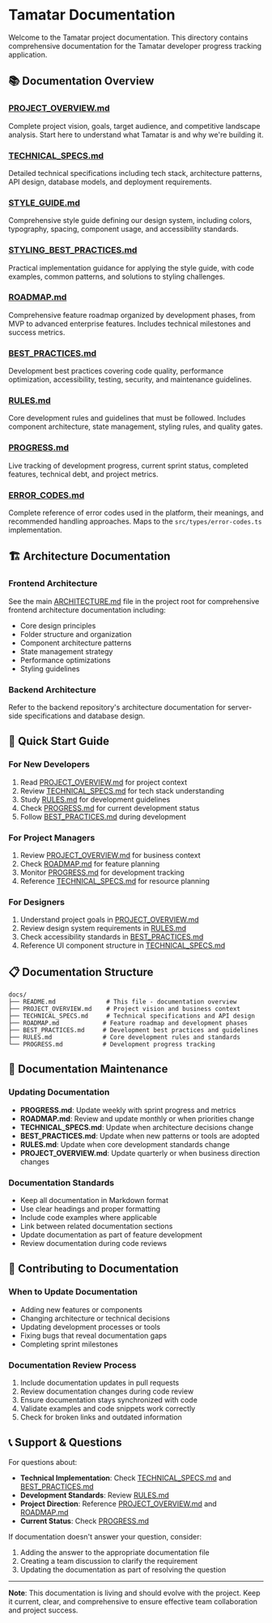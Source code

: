 # Tamatar Documentation

Welcome to the Tamatar project documentation. This directory contains comprehensive documentation for the Tamatar developer progress tracking application.

## 📚 Documentation Overview

### [PROJECT_OVERVIEW.md](./PROJECT_OVERVIEW.md)
Complete project vision, goals, target audience, and competitive landscape analysis. Start here to understand what Tamatar is and why we're building it.

### [TECHNICAL_SPECS.md](./TECHNICAL_SPECS.md)
Detailed technical specifications including tech stack, architecture patterns, API design, database models, and deployment requirements.

### [STYLE_GUIDE.md](./STYLE_GUIDE.md)
Comprehensive style guide defining our design system, including colors, typography, spacing, component usage, and accessibility standards.

### [STYLING_BEST_PRACTICES.md](./STYLING_BEST_PRACTICES.md)
Practical implementation guidance for applying the style guide, with code examples, common patterns, and solutions to styling challenges.

### [ROADMAP.md](./ROADMAP.md)
Comprehensive feature roadmap organized by development phases, from MVP to advanced enterprise features. Includes technical milestones and success metrics.

### [BEST_PRACTICES.md](./BEST_PRACTICES.md)
Development best practices covering code quality, performance optimization, accessibility, testing, security, and maintenance guidelines.

### [RULES.md](./RULES.md)
Core development rules and guidelines that must be followed. Includes component architecture, state management, styling rules, and quality gates.

### [PROGRESS.md](./PROGRESS.md)
Live tracking of development progress, current sprint status, completed features, technical debt, and project metrics.

### [ERROR_CODES.md](./ERROR_CODES.md)
Complete reference of error codes used in the platform, their meanings, and recommended handling approaches. Maps to the `src/types/error-codes.ts` implementation.

## 🏗️ Architecture Documentation

### Frontend Architecture
See the main [ARCHITECTURE.md](../ARCHITECTURE.md) file in the project root for comprehensive frontend architecture documentation including:
- Core design principles
- Folder structure and organization
- Component architecture patterns
- State management strategy
- Performance optimizations
- Styling guidelines

### Backend Architecture
Refer to the backend repository's architecture documentation for server-side specifications and database design.

## 🚀 Quick Start Guide

### For New Developers
1. Read [PROJECT_OVERVIEW.md](./PROJECT_OVERVIEW.md) for project context
2. Review [TECHNICAL_SPECS.md](./TECHNICAL_SPECS.md) for tech stack understanding
3. Study [RULES.md](./RULES.md) for development guidelines
4. Check [PROGRESS.md](./PROGRESS.md) for current development status
5. Follow [BEST_PRACTICES.md](./BEST_PRACTICES.md) during development

### For Project Managers
1. Review [PROJECT_OVERVIEW.md](./PROJECT_OVERVIEW.md) for business context
2. Check [ROADMAP.md](./ROADMAP.md) for feature planning
3. Monitor [PROGRESS.md](./PROGRESS.md) for development tracking
4. Reference [TECHNICAL_SPECS.md](./TECHNICAL_SPECS.md) for resource planning

### For Designers
1. Understand project goals in [PROJECT_OVERVIEW.md](./PROJECT_OVERVIEW.md)
2. Review design system requirements in [RULES.md](./RULES.md)
3. Check accessibility standards in [BEST_PRACTICES.md](./BEST_PRACTICES.md)
4. Reference UI component structure in [TECHNICAL_SPECS.md](./TECHNICAL_SPECS.md)

## 📋 Documentation Structure

```
docs/
├── README.md              # This file - documentation overview
├── PROJECT_OVERVIEW.md    # Project vision and business context
├── TECHNICAL_SPECS.md     # Technical specifications and API design
├── ROADMAP.md            # Feature roadmap and development phases
├── BEST_PRACTICES.md     # Development best practices and guidelines
├── RULES.md              # Core development rules and standards
└── PROGRESS.md           # Development progress tracking
```

## 🔄 Documentation Maintenance

### Updating Documentation
- **PROGRESS.md**: Update weekly with sprint progress and metrics
- **ROADMAP.md**: Review and update monthly or when priorities change
- **TECHNICAL_SPECS.md**: Update when architecture decisions change
- **BEST_PRACTICES.md**: Update when new patterns or tools are adopted
- **RULES.md**: Update when core development standards change
- **PROJECT_OVERVIEW.md**: Update quarterly or when business direction changes

### Documentation Standards
- Keep all documentation in Markdown format
- Use clear headings and proper formatting
- Include code examples where applicable
- Link between related documentation sections
- Update documentation as part of feature development
- Review documentation during code reviews

## 🤝 Contributing to Documentation

### When to Update Documentation
- Adding new features or components
- Changing architecture or technical decisions
- Updating development processes or tools
- Fixing bugs that reveal documentation gaps
- Completing sprint milestones

### Documentation Review Process
1. Include documentation updates in pull requests
2. Review documentation changes during code review
3. Ensure documentation stays synchronized with code
4. Validate examples and code snippets work correctly
5. Check for broken links and outdated information

## 📞 Support & Questions

For questions about:
- **Technical Implementation**: Check [TECHNICAL_SPECS.md](./TECHNICAL_SPECS.md) and [BEST_PRACTICES.md](./BEST_PRACTICES.md)
- **Development Standards**: Review [RULES.md](./RULES.md)
- **Project Direction**: Reference [PROJECT_OVERVIEW.md](./PROJECT_OVERVIEW.md) and [ROADMAP.md](./ROADMAP.md)
- **Current Status**: Check [PROGRESS.md](./PROGRESS.md)

If documentation doesn't answer your question, consider:
1. Adding the answer to the appropriate documentation file
2. Creating a team discussion to clarify the requirement
3. Updating the documentation as part of resolving the question

---

**Note**: This documentation is living and should evolve with the project. Keep it current, clear, and comprehensive to ensure effective team collaboration and project success.
